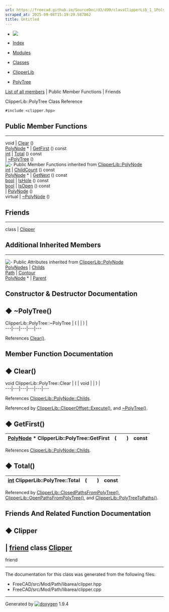 ```yaml
---
url: https://freecad.github.io/SourceDoc/d3/d99/classClipperLib_1_1PolyTree.html
scraped_at: 2025-09-08T15:19:20.587862
title: Untitled
---
```


  * [ ![](https://www.freecad.org/svg/logo-freecad.svg) ](https://freecadweb.org "FreeCAD")
  * [Index](../../index.html "Index")
  * [Modules](../../modules.html "Modules list")
  * [Classes](../../annotated.html "Annotated list")

  * [ClipperLib](../../df/db2/namespaceClipperLib.html)
  * [PolyTree](../../d3/d99/classClipperLib_1_1PolyTree.html)

[List of all members](../../d9/df4/classClipperLib_1_1PolyTree-members.html) | Public Member Functions | Friends

ClipperLib::PolyTree Class Reference

`#include <clipper.hpp>`

##  Public Member Functions  
  
---  
void | [Clear](../../d3/d99/classClipperLib_1_1PolyTree.html#a8620ea631d478b3c43274ac084902ec4) ()  
[PolyNode](../../da/d87/classClipperLib_1_1PolyNode.html) * | [GetFirst](../../d3/d99/classClipperLib_1_1PolyTree.html#a8b88b8d6225281ee7d536902b0d04e9e) () const  
[int](../../d1/da0/classint.html) | [Total](../../d3/d99/classClipperLib_1_1PolyTree.html#ad0d3c974bab5a30cc8c916da9fe14388) () const  
|
[~PolyTree](../../d3/d99/classClipperLib_1_1PolyTree.html#a32f033bcc4b5f80b180fc87a6ff4ecd8)
()  
![-](../../closed.png) Public Member Functions inherited from
[ClipperLib::PolyNode](../../da/d87/classClipperLib_1_1PolyNode.html)  
[int](../../d1/da0/classint.html) | [ChildCount](../../da/d87/classClipperLib_1_1PolyNode.html#a19128db6fb2aca66555231edaffa7ade) () const  
[PolyNode](../../da/d87/classClipperLib_1_1PolyNode.html) * | [GetNext](../../da/d87/classClipperLib_1_1PolyNode.html#adbcb861001d8bfbd609c4ba4f4a19a58) () const  
[bool](../../d9/db9/classbool.html) | [IsHole](../../da/d87/classClipperLib_1_1PolyNode.html#a0467801cae1b28ad8a4917b96e551536) () const  
[bool](../../d9/db9/classbool.html) | [IsOpen](../../da/d87/classClipperLib_1_1PolyNode.html#ac9ade640af2515976d337b65e8e84776) () const  
|
[PolyNode](../../da/d87/classClipperLib_1_1PolyNode.html#a12b3350e7ab93fb0002b2b4d7dcf13ba)
()  
virtual | [~PolyNode](../../da/d87/classClipperLib_1_1PolyNode.html#abca566308c95d19c72dee88217b23064) ()  
  
##  Friends  
  
---  
class | [Clipper](../../d3/d99/classClipperLib_1_1PolyTree.html#a4d39a09ecdddeeb85930dd4554a54b3c)  
  
##  Additional Inherited Members  
  
---  
![-](../../closed.png) Public Attributes inherited from
[ClipperLib::PolyNode](../../da/d87/classClipperLib_1_1PolyNode.html)  
[PolyNodes](../../df/db2/namespaceClipperLib.html#ac9381bbff6b966df41b78667385b9c1e) | [Childs](../../da/d87/classClipperLib_1_1PolyNode.html#a7ac59aea508951a4c979bfca8913261d)  
[Path](../../df/db2/namespaceClipperLib.html#af39c8fe00f278f18cc8142fef41242da) | [Contour](../../da/d87/classClipperLib_1_1PolyNode.html#a1d08b8a9499ff8cb89d5d63a12f881ea)  
[PolyNode](../../da/d87/classClipperLib_1_1PolyNode.html) * | [Parent](../../da/d87/classClipperLib_1_1PolyNode.html#a9465bc02623316de2af3ab52c6f7041e)  
  
## Constructor & Destructor Documentation

## ◆ ~PolyTree()

ClipperLib::PolyTree::~PolyTree  | ( | | ) |   
---|---|---|---|---  
  
References
[Clear()](../../d3/d99/classClipperLib_1_1PolyTree.html#a8620ea631d478b3c43274ac084902ec4).

## Member Function Documentation

## ◆ Clear()

void ClipperLib::PolyTree::Clear  | ( | void  | | ) |   
---|---|---|---|---|---  
  
References
[ClipperLib::PolyNode::Childs](../../da/d87/classClipperLib_1_1PolyNode.html#a7ac59aea508951a4c979bfca8913261d).

Referenced by
[ClipperLib::ClipperOffset::Execute()](../../d6/d79/classClipperLib_1_1ClipperOffset.html#a3aaa9fcc20e503c967a23f1793536118),
and
[~PolyTree()](../../d3/d99/classClipperLib_1_1PolyTree.html#a32f033bcc4b5f80b180fc87a6ff4ecd8).

## ◆ GetFirst()

[PolyNode](../../da/d87/classClipperLib_1_1PolyNode.html) * ClipperLib::PolyTree::GetFirst  | ( | | ) |  const  
---|---|---|---|---  
  
References
[ClipperLib::PolyNode::Childs](../../da/d87/classClipperLib_1_1PolyNode.html#a7ac59aea508951a4c979bfca8913261d).

## ◆ Total()

[int](../../d1/da0/classint.html) ClipperLib::PolyTree::Total  | ( | | ) |  const  
---|---|---|---|---  
  
Referenced by
[ClipperLib::ClosedPathsFromPolyTree()](../../df/db2/namespaceClipperLib.html#a83f3a341799f94dd6bd9649b319d85fa),
[ClipperLib::OpenPathsFromPolyTree()](../../df/db2/namespaceClipperLib.html#aa8b0b36c4c1e8108f39b10e4fba81cc5),
and
[ClipperLib::PolyTreeToPaths()](../../df/db2/namespaceClipperLib.html#a3713b024b773e4e041f3de4595ff0f77).

## Friends And Related Function Documentation

## ◆ Clipper

| [friend](../../d7/d23/classfriend.html) class
[Clipper](../../d3/d1b/classClipperLib_1_1Clipper.html)  
---  
friend  
  
* * *

The documentation for this class was generated from the following files:

  * FreeCAD/src/Mod/Path/libarea/clipper.hpp
  * FreeCAD/src/Mod/Path/libarea/clipper.cpp

* * *

Generated by
[![doxygen](../../doxygen.svg)](https://www.doxygen.org/index.html) 1.9.4


